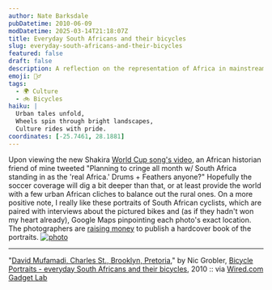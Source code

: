 ```yaml
---
author: Nate Barksdale
pubDatetime: 2010-06-09
modDatetime: 2025-03-14T21:18:07Z
title: Everyday South Africans and their bicycles
slug: everyday-south-africans-and-their-bicycles
featured: false
draft: false
description: A reflection on the representation of Africa in mainstream media, contrasted with a celebration of South African cyclists and their stories.
emoji: 🚴‍♂️
tags:
  - 🌍 Culture
  - 🚲 Bicycles
haiku: |
  Urban tales unfold,  
  Wheels spin through bright landscapes,  
  Culture rides with pride.
coordinates: [-25.7461, 28.1881]
---
```


Upon viewing the new Shakira [World Cup song's video](http://web.archive.org/web/20100611071119/http://worldcup.vevo.com:80/?v=wakawaka), an African historian friend of mine tweeted "Planning to cringe all month w/ South Africa standing in as the 'real Africa.' Drums + Feathers anyone?" Hopefully the soccer coverage will dig a bit deeper than that, or at least provide the world with a few urban African cliches to balance out the rural ones. On a more positive note, I really like these portraits of South African cyclists, which are paired with interviews about the pictured bikes and (as if they hadn't won my heart already), Google Maps pinpointing each photo's exact location. The photographers are [raising money](https://www.google.com/search?q=%22raising%20money%22%20kickstarter.com) to publish a hardcover book of the portraits. [![photo](http://culture-making.com/media/david_mufamadi_1652.jpg)](http://www.dayonepublications.com/Bicycle_Portraits/Index.html)

---

"[David Mufamadi, Charles St., Brooklyn, Pretoria](https://www.google.com/search?q=%22David%20Mufamadi%2C%20Charles%20St.%2C%20Brooklyn%2C%20Pretoria%22%20dayonepublications.com)," by Nic Grobler, [Bicycle Portraits - everyday South Africans and their bicycles](https://www.google.com/search?q=%22Bicycle%20Portraits%20-%20everyday%20South%20Africans%20and%20their%20bicycles%22%20dayonepublications.com), 2010 :: via [Wired.com Gadget Lab](http://web.archive.org/web/20110913145131/http://www.wired.com:80/gadgetlab/2010/06/bike-portraits-a-fascinating-gallery-of-south-african-cyclists/)
